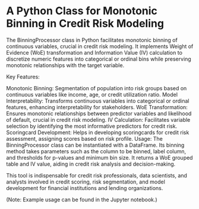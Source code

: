 # A Python Class for Monotonic Binning in Credit Risk Modeling

The BinningProcessor class in Python facilitates monotonic binning of continuous variables, crucial in credit risk modeling. It implements Weight of Evidence (WoE) transformation and Information Value (IV) calculation to discretize numeric features into categorical or ordinal bins while preserving monotonic relationships with the target variable.

Key Features:

Monotonic Binning: Segmentation of population into risk groups based on continuous variables like income, age, or credit utilization ratio.
Model Interpretability: Transforms continuous variables into categorical or ordinal features, enhancing interpretability for stakeholders.
WoE Transformation: Ensures monotonic relationships between predictor variables and likelihood of default, crucial in credit risk modeling.
IV Calculation: Facilitates variable selection by identifying the most informative predictors for credit risk.
Scoringcard Development: Helps in developing scoringcards for credit risk assessment, assigning scores based on risk profile.
Usage:
The BinningProcessor class can be instantiated with a DataFrame. Its binning method takes parameters such as the column to be binned, label column, and thresholds for p-values and minimum bin size. It returns a WoE grouped table and IV value, aiding in credit risk analysis and decision-making.

This tool is indispensable for credit risk professionals, data scientists, and analysts involved in credit scoring, risk segmentation, and model development for financial institutions and lending organizations.

(Note: Example usage can be found in the Jupyter notebook.)
